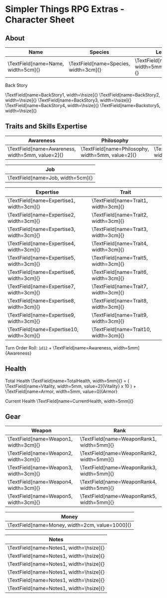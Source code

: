 # Simpler Things RPG Extras - Character Sheet

## About

| Name | Species | Level |
| ---- | ------- | ----- |
| \TextField[name=Name, width=5cm]{} | \TextField[name=Species, width=3cm]{} | \TextField[name=Level, width=5mm, value=1]{} |

Back Story

\TextField[name=BackStory1, width=\hsize]{}
\TextField[name=BackStory2, width=\hsize]{}
\TextField[name=BackStory3, width=\hsize]{}
\TextField[name=BackStory4, width=\hsize]{}
\TextField[name=Backstory5, width=\hsize]{}

## Traits and Skills Expertise

| Awareness | Philosophy | Vitality |
| --------- | ---------- | -------- |
| \TextField[name=Awareness, width=5mm, value=2]{} | \TextField[name=Philosophy, width=5mm, value=2]{} | \TextField[name=Vitality, width=5mm, value=2]{} |

| Job |
| --- |
| \TextField[name=Job, width=5cm]{} |

| Expertise | Trait |
| --------- | ----- |
| \TextField[name=Expertise1, width=3cm]{} | \TextField[name=Trait1, width=3cm]{} |
| \TextField[name=Expertise2, width=3cm]{} | \TextField[name=Trait2, width=3cm]{} |
| \TextField[name=Expertise3, width=3cm]{} | \TextField[name=Trait3, width=3cm]{} |
| \TextField[name=Expertise4, width=3cm]{} | \TextField[name=Trait4, width=3cm]{} |
| \TextField[name=Expertise5, width=3cm]{} | \TextField[name=Trait5, width=3cm]{} |
| \TextField[name=Expertise6, width=3cm]{} | \TextField[name=Trait6, width=3cm]{} |
| \TextField[name=Expertise7, width=3cm]{} | \TextField[name=Trait7, width=3cm]{} |
| \TextField[name=Expertise8, width=3cm]{} | \TextField[name=Trait8, width=3cm]{} |
| \TextField[name=Expertise9, width=3cm]{} | \TextField[name=Trait9, width=3cm]{} |
| \TextField[name=Expertise10, width=3cm]{} | \TextField[name=Trait10, width=3cm]{} |

Turn Order Roll: `1d12` + \TextField[name=Awareness, width=5mm]{Awareness}

## Health

Total Health \TextField[name=TotalHealth, width=5mm]{} = ( \TextField[name=Vitality, width=5mm, value=2]{Vitality} x 10 ) + \TextField[name=Armor, width=5mm, value=0]{Armor}

Current Health \TextField[name=CurrentHealth, width=5mm]{}

## Gear

| Weapon | Rank |
| ------ | ---- |
| \TextField[name=Weapon1, width=3cm]{} | \TextField[name=WeaponRank1, width=5mm]{} |
| \TextField[name=Weapon2, width=3cm]{} | \TextField[name=WeaponRank2, width=5mm]{} |
| \TextField[name=Weapon3, width=3cm]{} | \TextField[name=WeaponRank3, width=5mm]{} |
| \TextField[name=Weapon4, width=3cm]{} | \TextField[name=WeaponRank4, width=5mm]{} |
| \TextField[name=Weapon5, width=3cm]{} | \TextField[name=WeaponRank5, width=5mm]{} |

| Money |
| ----- |
| \TextField[name=Money, width=2cm, value=1000]{} |

| Notes |
| ----- |
| \TextField[name=Notes1, width=\hsize]{} |
| \TextField[name=Notes1, width=\hsize]{} |
| \TextField[name=Notes1, width=\hsize]{} |
| \TextField[name=Notes1, width=\hsize]{} |
| \TextField[name=Notes1, width=\hsize]{} |
| \TextField[name=Notes1, width=\hsize]{} |
